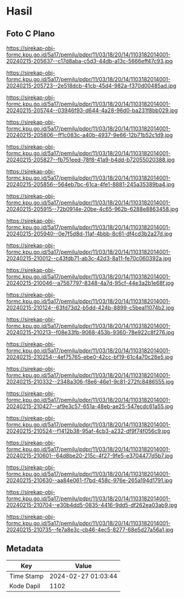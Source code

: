 # Hasil

## Foto C Plano

https://sirekap-obj-formc.kpu.go.id/5a17/pemilu/pdpr/11/03/18/20/14/1103182014001-20240215-205637--c17d8aba-c5d3-44db-a13c-5666eff47c93.jpg

https://sirekap-obj-formc.kpu.go.id/5a17/pemilu/pdpr/11/03/18/20/14/1103182014001-20240215-205723--2e518dcb-41cb-45d4-982a-f370d00485ad.jpg

https://sirekap-obj-formc.kpu.go.id/5a17/pemilu/pdpr/11/03/18/20/14/1103182014001-20240215-205744--03946f93-d644-4a28-96d0-ba231f8bb029.jpg

https://sirekap-obj-formc.kpu.go.id/5a17/pemilu/pdpr/11/03/18/20/14/1103182014001-20240215-205806--ff1c083c-a40b-4937-9e66-12b71b52c1d9.jpg

https://sirekap-obj-formc.kpu.go.id/5a17/pemilu/pdpr/11/03/18/20/14/1103182014001-20240215-205827--fb751eed-78f8-41a9-b4dd-b72055020388.jpg

https://sirekap-obj-formc.kpu.go.id/5a17/pemilu/pdpr/11/03/18/20/14/1103182014001-20240215-205856--564eb7bc-61ca-4fe1-8881-245a35389ba4.jpg

https://sirekap-obj-formc.kpu.go.id/5a17/pemilu/pdpr/11/03/18/20/14/1103182014001-20240215-205915--72b0914e-20be-4c65-962b-6288e8863458.jpg

https://sirekap-obj-formc.kpu.go.id/5a17/pemilu/pdpr/11/03/18/20/14/1103182014001-20240215-205940--0e7f5d8d-11af-4bbb-8c61-df4cd3b2a27d.jpg

https://sirekap-obj-formc.kpu.go.id/5a17/pemilu/pdpr/11/03/18/20/14/1103182014001-20240215-210012--c43fdb71-ab3c-42d3-8a11-fe70c060392a.jpg

https://sirekap-obj-formc.kpu.go.id/5a17/pemilu/pdpr/11/03/18/20/14/1103182014001-20240215-210046--a7567797-8348-4a7d-95cf-44e3a2b1e68f.jpg

https://sirekap-obj-formc.kpu.go.id/5a17/pemilu/pdpr/11/03/18/20/14/1103182014001-20240215-210124--63fd73d2-b5dd-424b-8899-c5bea11074b2.jpg

https://sirekap-obj-formc.kpu.go.id/5a17/pemilu/pdpr/11/03/18/20/14/1103182014001-20240215-210213--f08e33fb-9068-453b-9360-78e922c8f276.jpg

https://sirekap-obj-formc.kpu.go.id/5a17/pemilu/pdpr/11/03/18/20/14/1103182014001-20240215-210254--4ef75765-ebe0-42cc-bf19-61c4a70c26e5.jpg

https://sirekap-obj-formc.kpu.go.id/5a17/pemilu/pdpr/11/03/18/20/14/1103182014001-20240215-210332--2348a306-f8e6-46e1-9c81-272fc8486555.jpg

https://sirekap-obj-formc.kpu.go.id/5a17/pemilu/pdpr/11/03/18/20/14/1103182014001-20240215-210427--af9e3c57-651a-48eb-ae25-547ecdc61a55.jpg

https://sirekap-obj-formc.kpu.go.id/5a17/pemilu/pdpr/11/03/18/20/14/1103182014001-20240215-210524--f1412b38-95af-4cb3-a232-df9f74f056c9.jpg

https://sirekap-obj-formc.kpu.go.id/5a17/pemilu/pdpr/11/03/18/20/14/1103182014001-20240215-210601--64d8be20-215c-4f27-9fe5-e3704477d5b7.jpg

https://sirekap-obj-formc.kpu.go.id/5a17/pemilu/pdpr/11/03/18/20/14/1103182014001-20240215-210630--aa84e061-f7bd-458c-976e-265a194d1791.jpg

https://sirekap-obj-formc.kpu.go.id/5a17/pemilu/pdpr/11/03/18/20/14/1103182014001-20240215-210704--e30b4dd5-0835-4416-9dd5-df262ea03ab9.jpg

https://sirekap-obj-formc.kpu.go.id/5a17/pemilu/pdpr/11/03/18/20/14/1103182014001-20240215-210735--fe7a8e3c-cb46-4ec5-8277-68e5d27a56a1.jpg


## Metadata

| Key        | Value               |
| ---------- | ------------------- |
| Time Stamp | 2024-02-27 01:03:44 |
| Kode Dapil | 1102                |



